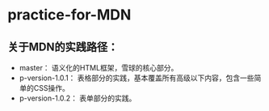 # practice-for-MDN
## 关于MDN的实践路径：
- master： 语义化的HTML框架，雪球的核心部分。
- p-version-1.0.1： 表格部分的实践，基本覆盖所有高级以下内容，包含一些简单的CSS操作。
- p-version-1.0.2： 表单部分的实践。